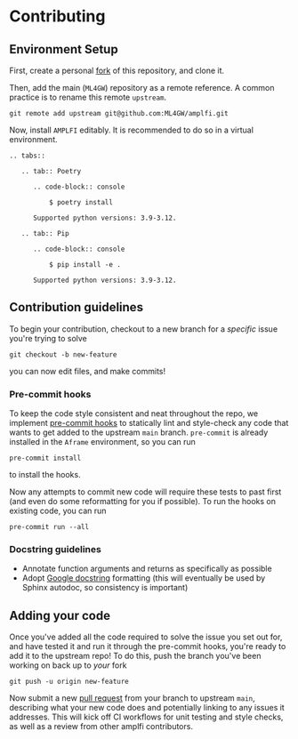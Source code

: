Contributing
============

## Environment Setup

First, create a personal [fork](https://docs.github.com/en/pull-requests/collaborating-with-pull-requests/working-with-forks/fork-a-repo) of this repository, and clone it.

Then, add the main (`ML4GW`) repository as a remote reference. A common practice is to rename this remote `upstream`.

```console
git remote add upstream git@github.com:ML4GW/amplfi.git
```

Now, install `AMPLFI` editably. It is recommended to do so in a virtual environment.

```{eval-rst}
.. tabs::

   .. tab:: Poetry

      .. code-block:: console

          $ poetry install

      Supported python versions: 3.9-3.12.

   .. tab:: Pip

      .. code-block:: console

          $ pip install -e .

      Supported python versions: 3.9-3.12.
```

## Contribution guidelines

To begin your contribution, checkout to a new branch for a _specific_ issue you're trying to solve

```console
git checkout -b new-feature
```

you can now edit files, and make commits!

### Pre-commit hooks
To keep the code style consistent and neat throughout the repo, we implement [pre-commit hooks](https://pre-commit.com/) to statically lint and style-check any code that wants to get added to the upstream `main` branch. `pre-commit` is already installed in the `Aframe` environment, so you can run 

```console
pre-commit install
```

to install the hooks.

Now any attempts to commit new code will require these tests to past first (and even do some reformatting for you if possible). To run the hooks on existing code, you can run 

```console
pre-commit run --all
```

### Docstring guidelines
- Annotate function arguments and returns as specifically as possible
- Adopt [Google docstring](https://google.github.io/styleguide/pyguide.html#38-comments-and-docstrings) formatting (this will eventually be used by Sphinx autodoc, so consistency is important)

## Adding your code
Once you've added all the code required to solve the issue you set out for, and have tested it and run it through the pre-commit hooks, you're ready to add it to the upstream repo! To do this, push the branch you've been working on back up to _your_ fork

```console
git push -u origin new-feature
```

Now submit a new [pull request](https://docs.github.com/en/pull-requests/collaborating-with-pull-requests/proposing-changes-to-your-work-with-pull-requests/about-pull-requests) from your branch to upstream `main`, describing what your new code does and potentially linking to any issues it addresses. This will kick off CI workflows for unit testing and style checks, as well as a review from other amplfi contributors.
